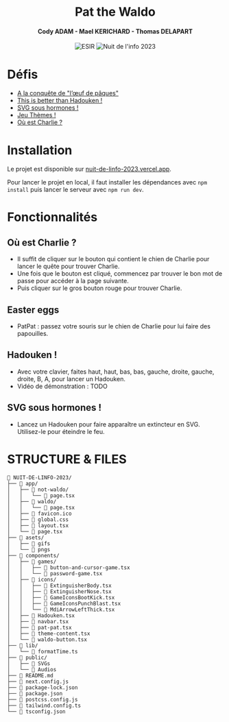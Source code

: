 <h1 align="center">Pat the Waldo</h1>
<h4 align="center">Cody ADAM - Mael KERICHARD - Thomas DELAPART</h4>
<p align="center">
   <img src="https://img.shields.io/badge/-ESIR-orange" alt="ESIR">
   <img src="https://img.shields.io/badge/-Nuit_de_l'info_2023-red" alt="Nuit de l'info 2023">
</p>


# Défis
- [A la conquête de "l’œuf de pâques"](https://www.nuitdelinfo.com/inscription/defis/302)
- [This is better than Hadouken !](https://www.nuitdelinfo.com/inscription/defis/332)
- [SVG sous hormones !](https://www.nuitdelinfo.com/inscription/defis/391)
- [Jeu Thèmes !](https://www.nuitdelinfo.com/inscription/defis/392)
- [Où est Charlie ?](https://www.nuitdelinfo.com/inscription/defis/393)

# Installation

Le projet est disponible sur [nuit-de-linfo-2023.vercel.app](https://nuit-de-linfo-2023.vercel.app/).

Pour lancer le projet en local, il faut installer les dépendances avec `npm install` puis lancer le serveur avec `npm run dev`.

# Fonctionnalités

## Où est Charlie ?

- Il suffit de cliquer sur le bouton qui contient le chien de Charlie pour lancer le quête pour trouver Charlie.
- Une fois que le bouton est cliqué, commencez par trouver le bon mot de passe pour accéder à la page suivante.
- Puis cliquer sur le gros bouton rouge pour trouver Charlie.

## Easter eggs
- PatPat : passez votre souris sur le chien de Charlie pour lui faire des papouilles.

## Hadouken !
- Avec votre clavier, faites haut, haut, bas, bas, gauche, droite, gauche, droite, B, A, pour lancer un Hadouken.
- Vidéo de démonstration : TODO

## SVG sous hormones !
- Lancez un Hadouken pour faire apparaître un extincteur en SVG. Utilisez-le pour éteindre le feu.

# STRUCTURE & FILES
```
📁 NUIT-DE-LINFO-2023/
├── 📁 app/
│   ├── 📁 not-waldo/
│   │   └── 📄 page.tsx
│   ├── 📁 waldo/
│   │   └── 📄 page.tsx
│   ├── 📄 favicon.ico
│   ├── 📄 global.css
│   ├── 📄 layout.tsx
│   └── 📄 page.tsx
├── 📁 asets/
│   ├── 📄 gifs
│   └── 📄 pngs
├── 📁 components/
│   ├── 📁 games/
│   │   ├── 📄 button-and-cursor-game.tsx
│   │   └── 📄 password-game.tsx
│   ├── 📁 icons/
│   │   ├── 📄 ExtinguisherBody.tsx
│   │   ├── 📄 ExtinguisherNose.tsx
│   │   ├── 📄 GameIconsBootKick.tsx
│   │   ├── 📄 GameIconsPunchBlast.tsx
│   │   └── 📄 MdiArrowLeftThick.tsx
│   ├── 📄 Hadouken.tsx
│   ├── 📄 navbar.tsx
│   ├── 📄 pat-pat.tsx
│   ├── 📄 theme-content.tsx
│   └── 📄 waldo-button.tsx
├── 📁 lib/
│   └── 📄 formatTime.ts
├── 📁 public/
│   ├── 📄 SVGs
│   └── 📄 Audios
├── 📄 README.md
├── 📄 next.config.js
├── 📄 package-lock.json
├── 📄 package.json
├── 📄 postcss.config.js
├── 📄 tailwind.config.ts
└── 📄 tsconfig.json
```